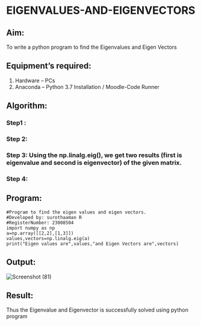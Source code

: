 # EIGENVALUES-AND-EIGENVECTORS
## Aim:
To write a python program to find the Eigenvalues and Eigen Vectors
## Equipment’s required:
1. 	Hardware – PCs
2. 	Anaconda – Python 3.7 Installation / Moodle-Code Runner
## Algorithm:
### Step1 : 
### Step 2: 
### Step 3: Using the np.linalg.eig(),  we get two results (first is eigenvalue and second is eigenvector) of the given matrix.
### Step 4: 

## Program:
```
#Program to find the eigen values and eigen vectors.
#Developed by: surothaaman R
#RegisterNumber: 23008504
import numpy as np
a=np.array([[2,2],[1,3]])
values,vectors=np.linalg.eig(a)
print("Eigen values are",values,"and Eigen Vectors are",vectors)
```

## Output:
![Screenshot (81)](https://github.com/surothaaman/EIGENVALUES-AND-EIGENVECTORS/assets/133313653/97b4aa11-cae0-4abd-9201-f5e230ef2055)

## Result:
Thus the Eigenvalue and Eigenvector is successfully solved using python program
